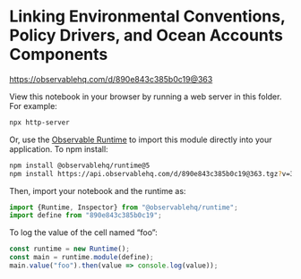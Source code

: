 # Linking Environmental Conventions, Policy Drivers, and Ocean Accounts Components

https://observablehq.com/d/890e843c385b0c19@363

View this notebook in your browser by running a web server in this folder. For
example:

~~~sh
npx http-server
~~~

Or, use the [Observable Runtime](https://github.com/observablehq/runtime) to
import this module directly into your application. To npm install:

~~~sh
npm install @observablehq/runtime@5
npm install https://api.observablehq.com/d/890e843c385b0c19@363.tgz?v=3
~~~

Then, import your notebook and the runtime as:

~~~js
import {Runtime, Inspector} from "@observablehq/runtime";
import define from "890e843c385b0c19";
~~~

To log the value of the cell named “foo”:

~~~js
const runtime = new Runtime();
const main = runtime.module(define);
main.value("foo").then(value => console.log(value));
~~~
